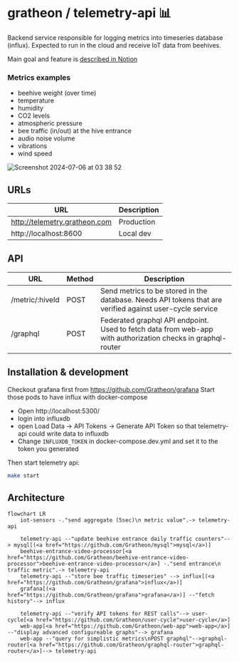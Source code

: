 # gratheon / telemetry-api 📊
Backend service responsible for logging metrics into timeseries database (influx).
Expected to run in the cloud and receive IoT data from beehives.

Main goal and feature is [described in Notion](https://gratheon.notion.site/Telemetry-API-5d60632841534620ba56d1bb296af98b)

### Metrics examples
- beehive weight (over time)
- temperature
- humidity
- CO2 levels
- atmospheric pressure
- bee traffic (in/out) at the hive entrance
- audio noise volume
- vibrations
- wind speed

![Screenshot 2024-07-06 at 03 38 52](https://github.com/Gratheon/telemetry-api/assets/445122/56622ecb-95bc-46ed-a23a-e2dd18feeeec)


## URLs
| URL | Description |
| --- | --- |
| http://telemetry.gratheon.com | Production |
| http://localhost:8600 | Local dev |

## API
| URL | Method | Description |
| --- | --- | --- |
| /metric/:hiveId | POST | Send metrics to be stored in the database. Needs API tokens that are verified against user-cycle service |
| /graphql | POST | Federated graphql API endpoint. Used to fetch data from web-app with authorization checks in graphql-router |

## Installation & development
Checkout grafana first from https://github.com/Gratheon/grafana
Start those pods to have influx with docker-compose
- Open http://localhost:5300/
- login into influxdb
- open Load Data -> API Tokens -> Generate API Token so that telemetry-api could write data to influxdb
- Change `INFLUXDB_TOKEN` in docker-compose.dev.yml and set it to the token you generated

Then start telemetry api:
```bash
make start
```

## Architecture

```mermaid
flowchart LR
	iot-sensors -."send aggregate (5sec)\n metric value".-> telemetry-api

	telemetry-api --"update beehive entrance daily traffic counters"--> mysql[(<a href="https://github.com/Gratheon/mysql">mysql</a>)]
	beehive-entrance-video-processor[<a href="https://github.com/Gratheon/beehive-entrance-video-processor">beehive-entrance-video-processor</a>] -."send entrance\n traffic metric".-> telemetry-api
	telemetry-api --"store bee traffic timeseries" --> influx[(<a href="https://github.com/Gratheon/grafana">influx</a>)]
	grafana[(<a href="https://github.com/Gratheon/grafana">grafana</a>)] --"fetch history"--> influx

	telemetry-api --"verify API tokens for REST calls"--> user-cycle[<a href="https://github.com/Gratheon/user-cycle">user-cycle</a>]
	web-app[<a href="https://github.com/Gratheon/web-app">web-app</a>] --"display advanced configureable graphs"--> grafana
	web-app --"query for simplistic metrics\nPOST graphql"-->graphql-router[<a href="https://github.com/Gratheon/graphql-router">graphql-router</a>]--> telemetry-api

```
